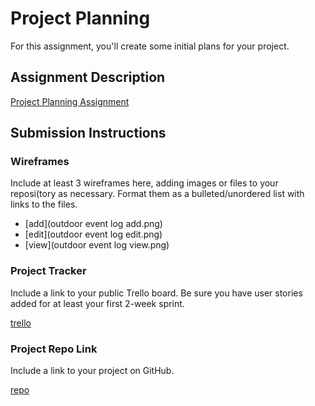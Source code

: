 # Project Planning
For this assignment, you'll create some initial plans for your project.

## Assignment Description
[Project Planning Assignment](https://education.launchcode.org/liftoff/modules/assignments/project-planning)

## Submission Instructions

### Wireframes

Include at least 3 wireframes here, adding images or files to your reposi(tory as necessary. Format them as a bulleted/unordered list with links to the files.
* [add](outdoor event log add.png)
* [edit](outdoor event log edit.png)
* [view](outdoor event log view.png)







### Project Tracker

Include a link to your public Trello board. Be sure you have user stories added for at least your first 2-week sprint.

[trello](https://trello.com/invite/b/tUy1OLVB/326914377ee34d4c438c899b58c2edbe/zac-o-group-a)

### Project Repo Link

Include a link to your project on GitHub.

[repo](https://github.com/Stephen-Kee/zac-o-group-a)